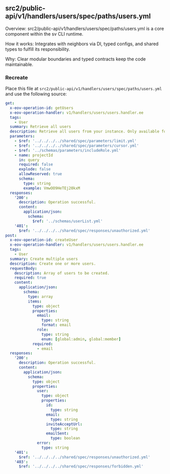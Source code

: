 ## src2/public-api/v1/handlers/users/spec/paths/users.yml

Overview: src2/public-api/v1/handlers/users/spec/paths/users.yml is a core component within the sv CLI runtime.

How it works: Integrates with neighbors via DI, typed configs, and shared types to fulfill its responsibility.

Why: Clear modular boundaries and typed contracts keep the code maintainable.

### Recreate

Place this file at `src2/public-api/v1/handlers/users/spec/paths/users.yml` and use the following source:

```yaml
get:
  x-eov-operation-id: getUsers
  x-eov-operation-handler: v1/handlers/users/users.handler.ee
  tags:
    - User
  summary: Retrieve all users
  description: Retrieve all users from your instance. Only available for the instance owner.
  parameters:
    - $ref: '../../../../shared/spec/parameters/limit.yml'
    - $ref: '../../../../shared/spec/parameters/cursor.yml'
    - $ref: '../schemas/parameters/includeRole.yml'
    - name: projectId
      in: query
      required: false
      explode: false
      allowReserved: true
      schema:
        type: string
        example: VmwOO9HeTEj20kxM
  responses:
    '200':
      description: Operation successful.
      content:
        application/json:
          schema:
            $ref: '../schemas/userList.yml'
    '401':
      $ref: '../../../../shared/spec/responses/unauthorized.yml'
post:
  x-eov-operation-id: createUser
  x-eov-operation-handler: v1/handlers/users/users.handler.ee
  tags:
    - User
  summary: Create multiple users
  description: Create one or more users.
  requestBody:
    description: Array of users to be created.
    required: true
    content:
      application/json:
        schema:
          type: array
          items:
            type: object
            properties:
              email:
                type: string
                format: email
              role:
                type: string
                enum: [global:admin, global:member]
            required:
              - email
  responses:
    '200':
      description: Operation successful.
      content:
        application/json:
          schema:
            type: object
            properties:
              user:
                type: object
                properties:
                  id:
                    type: string
                  email:
                    type: string
                  inviteAcceptUrl:
                    type: string
                  emailSent:
                    type: boolean
              error:
                type: string
    '401':
      $ref: '../../../../shared/spec/responses/unauthorized.yml'
    '403':
      $ref: '../../../../shared/spec/responses/forbidden.yml'

```
